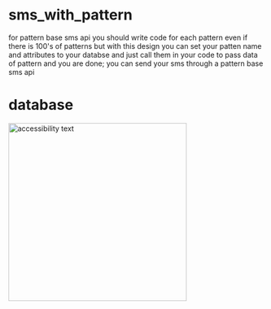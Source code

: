 # sms_with_pattern

for pattern base sms api you should write code for each pattern even if there is 100's of patterns but with this design you can set your patten name and attributes to your databse and just call them in your code to pass data of pattern and you are done;
you can send your sms through a pattern base sms api

# database

<img src="https://drive.google.com/file/d/1qTTBKxj389T1gJ30RjLumi2rTBpaDV2T/view?usp=sharing" width="350" alt="accessibility text">
